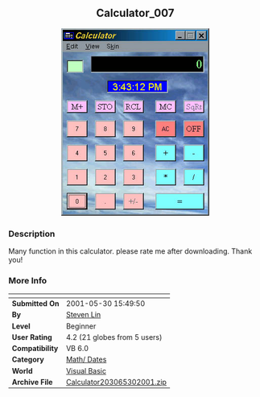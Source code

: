 ﻿<div align="center">

## Calculator\_007

<img src="PIC2001530225757391.jpg">
</div>

### Description

Many function in this calculator. please rate me after downloading. Thank you!
 
### More Info
 


<span>             |<span>
---                |---
**Submitted On**   |2001-05-30 15:49:50
**By**             |[Steven Lin](https://github.com/Planet-Source-Code/PSCIndex/blob/master/ByAuthor/steven-lin.md)
**Level**          |Beginner
**User Rating**    |4.2 (21 globes from 5 users)
**Compatibility**  |VB 6\.0
**Category**       |[Math/ Dates](https://github.com/Planet-Source-Code/PSCIndex/blob/master/ByCategory/math-dates__1-37.md)
**World**          |[Visual Basic](https://github.com/Planet-Source-Code/PSCIndex/blob/master/ByWorld/visual-basic.md)
**Archive File**   |[Calculator203065302001\.zip](https://github.com/Planet-Source-Code/steven-lin-calculator-007__1-23607/archive/master.zip)









